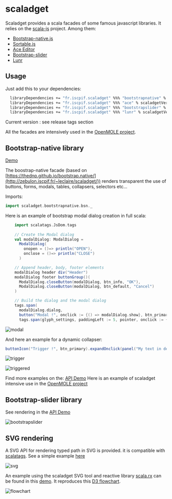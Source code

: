 
scaladget
=========

Scaladget provides a scala facades of some famous javascript libraries. It relies on the [scala-js](http://www.scala-js.org/) project. Among them:
* [Bootstrap-native.js](https://thednp.github.io/bootstrap.native/)
* [Sortable.js](http://rubaxa.github.io/Sortable/)
* [Ace Editor](http://ace.c9.io)
* [Bootstrap-slider](http://seiyria.com/bootstrap-slider/)
* [Lunr](https://lunrjs.com/)


## Usage ##
Just add this to your dependencies:
```sh
  libraryDependencies += "fr.iscpif.scaladget" %%% "bootstrapnative" % scaladgetVersion
  libraryDependencies += "fr.iscpif.scaladget" %%% "ace" % scaladgetVersion
  libraryDependencies += "fr.iscpif.scaladget" %%% "bootstrapslider" % scaladgetVersion
  libraryDependencies += "fr.iscpif.scaladget" %%% "lunr" % scaladgetVersion
```

Current version : see release tags section

All the facades are intensively used in the [OpenMOLE project](https://github.com/openmole/openmole).

## Bootstrap-native library ##
[Demo](http://zebulon.iscpif.fr/~leclaire/scaladget/)

The boostrap-native facade (based on [https://thednp.github.io/bootstrap.native/](http://zebulon.iscpif.fr/~leclaire/scaladget/)) renders transparent the use of buttons, forms, modals, tables, collapsers, selectors etc...

Imports:
```scala
import scaladget.bootstrapnative.bsn._
```

Here is an example of bootstrap modal dialog creation in full scala:
```scala   
    import scalatags.JsDom.tags
    
    // Create the Modal dialog
    val modalDialog: ModalDialog =
      ModalDialog(
        onopen = ()=> println("OPEN"),
        onclose = ()=> println("CLOSE")
      )

    // Append header, body, footer elements
    modalDialog header div("Header")
    modalDialog footer buttonGroup()(
      ModalDialog.closeButton(modalDialog, btn_info, "OK"),
      ModalDialog.closeButton(modalDialog, btn_default, "Cancel")
    )

    // Build the dialog and the modal dialog
    tags.span(
      modalDialog.dialog,
      button("Modal !", onclick := {() => modalDialog.show}, btn_primary, marginLeft := 5),
      tags.span(glyph_settings, paddingLeft := 5, pointer, onclick := {()=> modalDialog.show})
```
![modal](demo/src/main/resources/img/modal.png)

And here an example for a dynamic collapser:

```scala
buttonIcon("Trigger !", btn_primary).expandOnclick(panel("My text in detail")(width := 400))
```
![trigger](demo/src/main/resources/img/trigger.png)

![triggered](demo/src/main/resources/img/triggered.png)

Find more examples on the: [API Demo](http://zebulon.iscpif.fr/~leclaire/scaladget/)
Here is an example of scaladget intensive use in the [OpenMOLE project](https://github.com/openmole/openmole/blob/master/openmole/gui/client/org.openmole.gui.client.core/src/main/scala/org/openmole/gui/client/core/ScriptClient.scala)

## Bootstrap-slider library ##
See rendering in the [API Demo](http://zebulon.iscpif.fr/~leclaire/scaladget/)

![bootstrapslider](demo/src/main/resources/img/bootstrapslider.png)

## SVG rendering ##
A SVG API for rendering typed path in SVG is provided. it is compatible with [scalatags](https://github.com/lihaoyi/scalatags).
See a simple example [here](http://zebulon.iscpif.fr/~leclaire/scaladget/svg.html)

![svg](demo/src/main/resources/img/svgstar.png)

An example using the scaladget SVG tool and reactive library [scala.rx](https://github.com/lihaoyi/scala.rx) can be found in this [demo](http://zebulon.iscpif.fr/~leclaire/scaladget/flowchart.html). 
It reproduces this [D3 flowchart](http://bl.ocks.org/cjrd/6863459).


![flowchart](demo/src/main/resources/img/flowchart.png)


